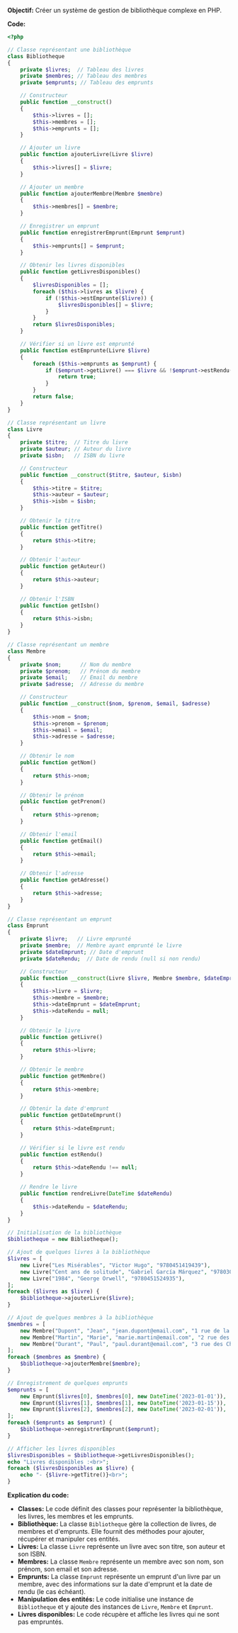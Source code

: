 **Objectif:** Créer un système de gestion de bibliothèque complexe en PHP.

**Code:**

```php
<?php

// Classe représentant une bibliothèque
class Bibliotheque
{
    private $livres;  // Tableau des livres
    private $membres; // Tableau des membres
    private $emprunts; // Tableau des emprunts

    // Constructeur
    public function __construct()
    {
        $this->livres = [];
        $this->membres = [];
        $this->emprunts = [];
    }

    // Ajouter un livre
    public function ajouterLivre(Livre $livre)
    {
        $this->livres[] = $livre;
    }

    // Ajouter un membre
    public function ajouterMembre(Membre $membre)
    {
        $this->membres[] = $membre;
    }

    // Enregistrer un emprunt
    public function enregistrerEmprunt(Emprunt $emprunt)
    {
        $this->emprunts[] = $emprunt;
    }

    // Obtenir les livres disponibles
    public function getLivresDisponibles()
    {
        $livresDisponibles = [];
        foreach ($this->livres as $livre) {
            if (!$this->estEmprunte($livre)) {
                $livresDisponibles[] = $livre;
            }
        }
        return $livresDisponibles;
    }

    // Vérifier si un livre est emprunté
    public function estEmprunte(Livre $livre)
    {
        foreach ($this->emprunts as $emprunt) {
            if ($emprunt->getLivre() === $livre && !$emprunt->estRendu()) {
                return true;
            }
        }
        return false;
    }
}

// Classe représentant un livre
class Livre
{
    private $titre;  // Titre du livre
    private $auteur; // Auteur du livre
    private $isbn;   // ISBN du livre

    // Constructeur
    public function __construct($titre, $auteur, $isbn)
    {
        $this->titre = $titre;
        $this->auteur = $auteur;
        $this->isbn = $isbn;
    }

    // Obtenir le titre
    public function getTitre()
    {
        return $this->titre;
    }

    // Obtenir l'auteur
    public function getAuteur()
    {
        return $this->auteur;
    }

    // Obtenir l'ISBN
    public function getIsbn()
    {
        return $this->isbn;
    }
}

// Classe représentant un membre
class Membre
{
    private $nom;      // Nom du membre
    private $prenom;   // Prénom du membre
    private $email;    // Email du membre
    private $adresse;  // Adresse du membre

    // Constructeur
    public function __construct($nom, $prenom, $email, $adresse)
    {
        $this->nom = $nom;
        $this->prenom = $prenom;
        $this->email = $email;
        $this->adresse = $adresse;
    }

    // Obtenir le nom
    public function getNom()
    {
        return $this->nom;
    }

    // Obtenir le prénom
    public function getPrenom()
    {
        return $this->prenom;
    }

    // Obtenir l'email
    public function getEmail()
    {
        return $this->email;
    }

    // Obtenir l'adresse
    public function getAdresse()
    {
        return $this->adresse;
    }
}

// Classe représentant un emprunt
class Emprunt
{
    private $livre;   // Livre emprunté
    private $membre;  // Membre ayant emprunté le livre
    private $dateEmprunt; // Date d'emprunt
    private $dateRendu;  // Date de rendu (null si non rendu)

    // Constructeur
    public function __construct(Livre $livre, Membre $membre, $dateEmprunt)
    {
        $this->livre = $livre;
        $this->membre = $membre;
        $this->dateEmprunt = $dateEmprunt;
        $this->dateRendu = null;
    }

    // Obtenir le livre
    public function getLivre()
    {
        return $this->livre;
    }

    // Obtenir le membre
    public function getMembre()
    {
        return $this->membre;
    }

    // Obtenir la date d'emprunt
    public function getDateEmprunt()
    {
        return $this->dateEmprunt;
    }

    // Vérifier si le livre est rendu
    public function estRendu()
    {
        return $this->dateRendu !== null;
    }

    // Rendre le livre
    public function rendreLivre(DateTime $dateRendu)
    {
        $this->dateRendu = $dateRendu;
    }
}

// Initialisation de la bibliothèque
$bibliotheque = new Bibliotheque();

// Ajout de quelques livres à la bibliothèque
$livres = [
    new Livre("Les Misérables", "Victor Hugo", "9780451419439"),
    new Livre("Cent ans de solitude", "Gabriel García Márquez", "9780307950883"),
    new Livre("1984", "George Orwell", "9780451524935"),
];
foreach ($livres as $livre) {
    $bibliotheque->ajouterLivre($livre);
}

// Ajout de quelques membres à la bibliothèque
$membres = [
    new Membre("Dupont", "Jean", "jean.dupont@email.com", "1 rue de la Paix"),
    new Membre("Martin", "Marie", "marie.martin@email.com", "2 rue des Fleurs"),
    new Membre("Durant", "Paul", "paul.durant@email.com", "3 rue des Champs"),
];
foreach ($membres as $membre) {
    $bibliotheque->ajouterMembre($membre);
}

// Enregistrement de quelques emprunts
$emprunts = [
    new Emprunt($livres[0], $membres[0], new DateTime('2023-01-01')),
    new Emprunt($livres[1], $membres[1], new DateTime('2023-01-15')),
    new Emprunt($livres[2], $membres[2], new DateTime('2023-02-01')),
];
foreach ($emprunts as $emprunt) {
    $bibliotheque->enregistrerEmprunt($emprunt);
}

// Afficher les livres disponibles
$livresDisponibles = $bibliotheque->getLivresDisponibles();
echo "Livres disponibles :<br>";
foreach ($livresDisponibles as $livre) {
    echo "- {$livre->getTitre()}<br>";
}
```

**Explication du code:**

* **Classes:** Le code définit des classes pour représenter la bibliothèque, les livres, les membres et les emprunts.
* **Bibliothèque:** La classe `Bibliotheque` gère la collection de livres, de membres et d'emprunts. Elle fournit des méthodes pour ajouter, récupérer et manipuler ces entités.
* **Livres:** La classe `Livre` représente un livre avec son titre, son auteur et son ISBN.
* **Membres:** La classe `Membre` représente un membre avec son nom, son prénom, son email et son adresse.
* **Emprunts:** La classe `Emprunt` représente un emprunt d'un livre par un membre, avec des informations sur la date d'emprunt et la date de rendu (le cas échéant).
* **Manipulation des entités:** Le code initialise une instance de `Bibliotheque` et y ajoute des instances de `Livre`, `Membre` et `Emprunt`.
* **Livres disponibles:** Le code récupère et affiche les livres qui ne sont pas empruntés.